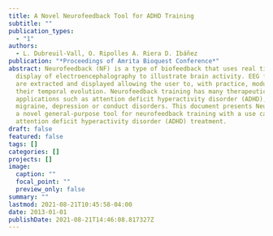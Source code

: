 ```yaml
---
title: A Novel Neurofeedback Tool for ADHD Training
subtitle: ""
publication_types:
  - "1"
authors:
  - L. Dubreuil-Vall, O. Ripolles A. Riera D. Ibáñez
publication: "*Proceedings of Amrita Bioquest Conference*"
abstract: Neurofeedback (NF) is a type of biofeedback that uses real time
  display of electroencephalography to illustrate brain activity. EEG features
  are extracted and displayed allowing the user to, with practice, modulate
  their temporal evolution. Neurofeedback training has many therapeutic
  applications such as attention deficit hyperactivity disorder (ADHD),
  migraine, depression or conduct disorders. This document presents NeuroSurfer,
  a novel general-purpose tool for neurofeedback training with a use case of
  attention deficit hyperactivity disorder (ADHD) treatment.
draft: false
featured: false
tags: []
categories: []
projects: []
image:
  caption: ""
  focal_point: ""
  preview_only: false
summary: ""
lastmod: 2021-08-21T10:45:58-04:00
date: 2013-01-01
publishDate: 2021-08-21T14:46:08.817327Z
---
```

